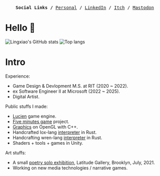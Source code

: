 <p><pre align="center">
<strong>Social Links /</strong> <a href="https://khn190.github.io/">Personal</a> / <a href="https://www.linkedin.com/in/凌霄-余-587483123/">LinkedIn</a> / <a href="https://knh190.itch.io">Itch</a> / <a href="https://m.cmx.im/@knh190">Mastodon</a>
</pre></p>

# Hello 🌙 

<p float="left">
	<img alt="Lingxiao's GitHub stats" src="https://github-readme-stats.vercel.app/api?username=KHN190&show_icons=true&theme=transparent"/>
	<img alt="Top langs" src="https://github-readme-stats.vercel.app/api/top-langs/?username=KHN190&layout=compact&&langs_count=8"/>
</p>

# Intro

Experience:

* Game Design & Devlopment M.S. at RIT (2020 ~ 2022).
* ex Software Engineer II at Microsoft (2022 ~ 2025).
* Digital Artist.

Public stuffs I made:
- [Lucien](https://github.com/LuciEngine) game engine.
- [Five minutes game](https://github.com/5-mins-games) project.
- [Graphics](https://github.com/KHN190/IGME-740) on OpenGL with C++.
- Handcrafted lox-lang [interpreter](https://github.com/KHN190/rlox) in Rust.
- Handcrafting wren-lang [interpreter](https://github.com/KHN190/Starling) in Rust.
- Shaders + tools + games in Unity.

Art stuffs:
- A small [poetry solo exhibition](https://latitudegalleryny.com/blogs/exhibitons/lingxiao-eyes-of-dragonfly), Latitude Gallery, Brooklyn, July, 2021.
- Working on new media technologies / narrative games.

